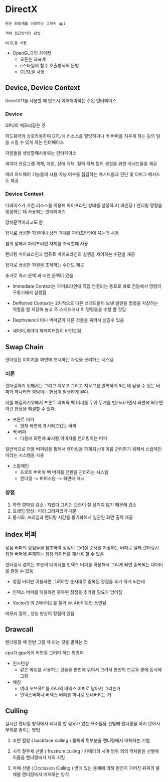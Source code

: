 # DirectX
    왼손 좌표계를 이용하는 그래픽 api

    객체 접근방식의 문법

    HLSL을 사용

- OpenGL과의 차이점
    - 오른손 좌표계
    - c스타일의 함수 호출방식의 문법
    - GLSL을 사용

## Device, Device Context
DirectX11을 사용할 때 반드시 이해해야하는 주된 인터페이스

### Device
GPU의 메모리같은 것

하드웨어와 상호작용하여 GPU에 리소스를 할당하거나 백 버퍼를 지우게 하는 등의 일을 시킬 수 있게 하는 인터페이스

자원들을 생성할때사용되는 인터페이스

셰이더 프로그램 객체, 자원, 상태 객체, 질의 객체 등의 생성을 위한 메서드들을 제공

여러 하드웨어 기능들의 사용 가능 여부를 점검하는 메서드들과 진단 및 디버그 메서드도 제공

### Device Context
디바이스가 가진 리소스를 이용해 파이프라인 상태를 설정하고( 바인딩 ) 렌더링 명령을 생성하는 데 사용되는 인터페이스

장치문맥이라고도 함

장치로 생성한 자원이나 상태 객체를 파이프라인에 묶는데 사용

쉽게 말해서 파이프라인 자체를 조작할때 사용

렌더링 파이프라인과 컴퓨트 파이프라인의 실행을 제어하는 수단을 제공

장치로 생성한 자원을 조작하는 수단도 제공

추가로 즉시 문맥 과 지연 문맥이 있음
- Immediate Context는 파이프라인에 직접 연결되는 통로로 바로 전달해서 명령이 구동기에서 실행됨

- Defferred Context는 2차적으로 다른 쓰레드들이 보낸 일련을 명령을 저장하는 역할을 함 저장해 놓고 주 스레드에서 이 명령들을 수행 할 것임

- Depthstencil 이나 버퍼같이 다른 것들을 묶어서 넘길수 있음

- 셰이더,셰이더 파라미터등이 바인드됨

## Swap Chain
렌더링된 이미지를 화면에 표시하는 과정을 관리하는 시스템

### 이론
렌더링하기 위해서는 그리고 지우고 그리고 지우고를 반복하게 되는데 담을 수 있는 버퍼가 하나라면 깜박이는 현상이 발생하게 된다.

이를 해결하기위해서 프론트 버퍼와 백 버퍼를 두어 두개를 번가라가면서 화면에 띄우면 이런 현상을 해결할 수 있다.

- 프론트 버퍼
    - 현재 화면에 표시되고있는 버퍼
- 백 버퍼
    - 다음에 화면에 표시될 이미지를 렌더링하는 버퍼

일반적으로 더블 버퍼링을 통해서 렌더링을 하게되는데 이를 관리하기 위해서 스왑체인이라는 시스템을 사용

- 스왑체인
    - 프로트 버퍼와 벡 버퍼를 전환을 관리하는 시스템
    - 렌더링 -> 버퍼스왑 -> 화면에 표시

### 장점
1. 화면 깜박임 감소 : 지웠다 그리는 모습이 잘 담기지 않기 때문에 감소
2. 프레임 향상 :  미리 그려져있기 때문
3. 동기화: 프레임과 렌더링 시간을 동기화해서 일관된 화면 출력 제공


## Index 버퍼
정점 버퍼의 정점들을 참조하여 정점이 그려질 순서를 저장하는 버퍼로 실제 렌더링시 정점 버퍼에 존재하는 정점 데이터를 재사용 할 수 있음

렌더링시 겹치는 부분의 데이터를 인덱스 버퍼를 이용해서 그리게 되면 중복되는 데이터를 줄일 수 있음

- 정점 버퍼만 이용하면 그려야할 순서대로 중복된 정점을 추가 하게 되는데

- 인덱스 버퍼를 이용하면 중복된 정점을 추가할 필요가 없어짐
- Vector3 의 24바이트를 쓸거 int 4바이트만 쓰면됨

메모리 절야 , 성능 향상의 장점이 있음

## Drawcall
렌더링할 때 한번 그릴 때 라는 것을 말하는 것

cpu가 gpu에게 어떤걸 그려라 하는 명령어

 - 인스턴싱
    - 같은 메쉬를 사용하는 것들을 한번에 묶어서 그려서 한번의 드로우 콜에 동시에 그림
- 배칭
    - 여러 오브젝트를 하나의 버텍스 버퍼로 담아서 그리는거
    - 인덱스버퍼나 버텍스 버퍼를 하나로 보내버리는 거

## Culling
실시간 렌더링 방식에서 레더링 할 필요가 없는 요소들을 선별해 렌더링을 하지 않아서 부하를 줄이는 방법

1. 후면 컬링 ( backface culling )
물체의 뒷부분을 렌더링에서 배체하는 기법

2. 시각 절두체 선별  ( frustrum culling )
카메라의 시야 범위 외의 객체들을 선별해 이들을 렌더링에서 제외 시킴

3. 차페 선별 ( Occlusion Culling )
앞에 있는 물체에 의해 완전히 가려진 뒤쪽의 물체를 렌더링에서 배제하는 방식